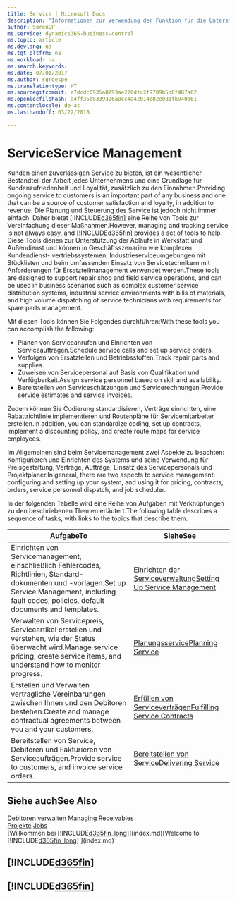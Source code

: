 ```yaml
---
title: Service | Microsoft Docs
description: "Informationen zur Verwendung der Funktion für die Unterstützung der Arbeitsgänge Werkstatt und Service."
author: SorenGP
ms.service: dynamics365-business-central
ms.topic: article
ms.devlang: na
ms.tgt_pltfrm: na
ms.workload: na
ms.search.keywords: 
ms.date: 07/01/2017
ms.author: sgroespe
ms.translationtype: HT
ms.sourcegitcommit: e7dcdc0935a8793ae226dfc2f9709b5b8f487a62
ms.openlocfilehash: a4ff35d8339326a0cc4a42014c82e081fb940a61
ms.contentlocale: de-at
ms.lasthandoff: 03/22/2018

---
```

# <a name="service-management"></a><span data-ttu-id="b4c71-103">Service</span><span class="sxs-lookup"><span data-stu-id="b4c71-103">Service Management</span></span>
<span data-ttu-id="b4c71-104">Kunden einen zuverlässigen Service zu bieten, ist ein wesentlicher Bestandteil der Arbeit jedes Unternehmens und eine Grundlage für Kundenzufriedenheit und Loyalität, zusätzlich zu den Einnahmen.</span><span class="sxs-lookup"><span data-stu-id="b4c71-104">Providing ongoing service to customers is an important part of any business and one that can be a source of customer satisfaction and loyalty, in addition to revenue.</span></span> <span data-ttu-id="b4c71-105">Die Planung und Steuerung des Service ist jedoch nicht immer einfach. Daher bietet [!INCLUDE[d365fin](includes/d365fin_md.md)] eine Reihe von Tools zur Vereinfachung dieser Maßnahmen.</span><span class="sxs-lookup"><span data-stu-id="b4c71-105">However, managing and tracking service is not always easy, and [!INCLUDE[d365fin](includes/d365fin_md.md)] provides a set of tools to help.</span></span> <span data-ttu-id="b4c71-106">Diese Tools dienen zur Unterstützung der Abläufe in Werkstatt und Außendienst und können in Geschäftsszenarien wie komplexen Kundendienst- vertriebssystemen, Industrieserviceumgebungen mit Stücklisten und beim umfassenden Einsatz von Servicetechnikern mit Anforderungen für Ersatzteilmanagement verwendet werden.</span><span class="sxs-lookup"><span data-stu-id="b4c71-106">These tools are designed to support repair shop and field service operations, and can be used in business scenarios such as complex customer service distribution systems, industrial service environments with bills of materials, and high volume dispatching of service technicians with requirements for spare parts management.</span></span>  

 <span data-ttu-id="b4c71-107">Mit diesen Tools können Sie Folgendes durchführen:</span><span class="sxs-lookup"><span data-stu-id="b4c71-107">With these tools you can accomplish the following:</span></span>  

* <span data-ttu-id="b4c71-108">Planen von Serviceanrufen und Einrichten von Serviceaufträgen.</span><span class="sxs-lookup"><span data-stu-id="b4c71-108">Schedule service calls and set up service orders.</span></span>  
* <span data-ttu-id="b4c71-109">Verfolgen von Ersatzteilen und Betriebsstoffen.</span><span class="sxs-lookup"><span data-stu-id="b4c71-109">Track repair parts and supplies.</span></span>  
* <span data-ttu-id="b4c71-110">Zuweisen von Servicepersonal auf Basis von Qualifikation und Verfügbarkeit.</span><span class="sxs-lookup"><span data-stu-id="b4c71-110">Assign service personnel based on skill and availability.</span></span>  
* <span data-ttu-id="b4c71-111">Bereitstellen von Serviceschätzungen und Servicerechnungen.</span><span class="sxs-lookup"><span data-stu-id="b4c71-111">Provide service estimates and service invoices.</span></span>  

<span data-ttu-id="b4c71-112">Zudem können Sie Codierung standardisieren, Verträge einrichten, eine Rabattrichtlinie implementieren und Routenpläne für Servicemitarbeiter erstellen.</span><span class="sxs-lookup"><span data-stu-id="b4c71-112">In addition, you can standardize coding, set up contracts, implement a discounting policy, and create route maps for service employees.</span></span>  

<span data-ttu-id="b4c71-113">Im Allgemeinen sind beim Servicemanagement zwei Aspekte zu beachten: Konfigurieren und Einrichten des Systems und seine Verwendung für Preisgestaltung, Verträge, Aufträge, Einsatz des Servicepersonals und Projektplaner.</span><span class="sxs-lookup"><span data-stu-id="b4c71-113">In general, there are two aspects to service management: configuring and setting up your system, and using it for pricing, contracts, orders, service personnel dispatch, and job scheduler.</span></span>  

<span data-ttu-id="b4c71-114">In der folgenden Tabelle wird eine Reihe von Aufgaben mit Verknüpfungen zu den beschriebenen Themen erläutert.</span><span class="sxs-lookup"><span data-stu-id="b4c71-114">The following table describes a sequence of tasks, with links to the topics that describe them.</span></span>   

|<span data-ttu-id="b4c71-115">**Aufgabe**</span><span class="sxs-lookup"><span data-stu-id="b4c71-115">**To**</span></span>|<span data-ttu-id="b4c71-116">**Siehe**</span><span class="sxs-lookup"><span data-stu-id="b4c71-116">**See**</span></span>|  
|------------|-------------|  
|<span data-ttu-id="b4c71-117">Einrichten von Servicemanagement, einschließlich Fehlercodes, Richtlinien, Standard- dokumenten und -vorlagen.</span><span class="sxs-lookup"><span data-stu-id="b4c71-117">Set up Service Management, including fault codes, policies, default documents and templates.</span></span>|[<span data-ttu-id="b4c71-118">Einrichten der Serviceverwaltung</span><span class="sxs-lookup"><span data-stu-id="b4c71-118">Setting Up Service Management</span></span>](service-setup-service.md)|  
|<span data-ttu-id="b4c71-119">Verwalten von Servicepreis, Serviceartikel erstellen und verstehen, wie der Status überwacht wird.</span><span class="sxs-lookup"><span data-stu-id="b4c71-119">Manage service pricing, create service items, and understand how to monitor progress.</span></span>|[<span data-ttu-id="b4c71-120">Planungsservice</span><span class="sxs-lookup"><span data-stu-id="b4c71-120">Planning Service</span></span>](service-plan-service.md)|  
|<span data-ttu-id="b4c71-121">Erstellen und Verwalten vertragliche Vereinbarungen zwischen Ihnen und den Debitoren bestehen.</span><span class="sxs-lookup"><span data-stu-id="b4c71-121">Create and manage contractual agreements between you and your customers.</span></span>|[<span data-ttu-id="b4c71-122">Erfüllen von Serviceverträgen</span><span class="sxs-lookup"><span data-stu-id="b4c71-122">Fulfilling Service Contracts</span></span>](service-fulfill-service-contracts.md)|  
|<span data-ttu-id="b4c71-123">Bereitstellen von Service, Debitoren und Fakturieren von Serviceaufträgen.</span><span class="sxs-lookup"><span data-stu-id="b4c71-123">Provide service to customers, and invoice service orders.</span></span>|[<span data-ttu-id="b4c71-124">Bereitstellen von Service</span><span class="sxs-lookup"><span data-stu-id="b4c71-124">Delivering Service</span></span>](service-deliver-service.md)|  

## <a name="see-also"></a><span data-ttu-id="b4c71-125">Siehe auch</span><span class="sxs-lookup"><span data-stu-id="b4c71-125">See Also</span></span>  
<span data-ttu-id="b4c71-126">[Debitoren verwalten](receivables-manage-receivables.md) </span><span class="sxs-lookup"><span data-stu-id="b4c71-126">[Managing Receivables](receivables-manage-receivables.md) </span></span>  
<span data-ttu-id="b4c71-127">[Projekte](projects-how-create-jobs.md) </span><span class="sxs-lookup"><span data-stu-id="b4c71-127">[Jobs](projects-how-create-jobs.md) </span></span>  
<span data-ttu-id="b4c71-128">[Willkommen bei [!INCLUDE[d365fin_long](includes/d365fin_long_md.md)]](index.md)</span><span class="sxs-lookup"><span data-stu-id="b4c71-128">[Welcome to [!INCLUDE[d365fin_long](includes/d365fin_long_md.md)] ](index.md)</span></span>

## [!INCLUDE[d365fin](includes/free_trial_md.md)]  
## [!INCLUDE[d365fin](includes/training_link_md.md)]


